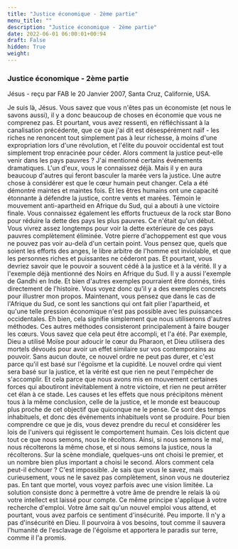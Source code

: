 ```yaml
---
title: "Justice économique - 2ème partie"
menu_title: ""
description: "Justice économique - 2ème partie"
date: 2022-06-01 06:00:01+00:94
draft: False
hidden: True
weight:
---
```

### Justice économique - 2ème partie

Jésus - reçu par FAB le 20 Janvier 2007, Santa Cruz, Californie, USA.

Je suis là, Jésus.
Vous savez que vous n'êtes pas un économiste (et nous le savons aussi), il y a donc beaucoup de choses en économie que vous ne comprenez pas. Et pourtant, vous avez ressenti, en réfléchissant à la canalisation précédente, que ce que j'ai dit est désespérément naïf - les riches ne renoncent tout simplement pas à leur richesse, à moins d'une expropriation lors d'une révolution, et l'élite du pouvoir occidental est tout simplement trop enracinée pour céder. Alors comment la justice peut-elle venir dans les pays pauvres ?
J'ai mentionné certains événements dramatiques. L'un d'eux, vous le connaissez déjà. Mais il y en aura beaucoup d'autres qui feront basculer la marée vers la justice.
Une autre chose à considérer est que le cœur humain peut changer. Cela a été démontré maintes et maintes fois. Et les êtres humains ont une capacité étonnante à défendre la justice, contre vents et marées. Témoin le mouvement anti-apartheid en Afrique du Sud, qui a abouti à une victoire finale.
Vous connaissez également les efforts fructueux de la rock star Bono pour réduire la dette des pays les plus pauvres. Ce n'était qu'un début. Vous vivrez assez longtemps pour voir la dette extérieure de ces pays pauvres complètement éliminée.
Votre pierre d'achoppement est que vous ne pouvez pas voir au-delà d'un certain point. Vous pensez que, quels que soient les efforts des anges, le libre arbitre de l'homme est inviolable, et que les personnes riches et puissantes ne céderont pas.
Et pourtant, vous devriez savoir que le pouvoir a souvent cédé à la justice et à la vérité. Il y a l'exemple déjà mentionné des Noirs en Afrique du Sud. Il y a aussi l'exemple de Gandhi en Inde. Et bien d'autres exemples pourraient être donnés, tirés directement de l'histoire. Vous voyez donc qu'il y a des exemples concrets pour illustrer mon propos.
Maintenant, vous pensez que dans le cas de l'Afrique du Sud, ce sont les sanctions qui ont fait plier l'apartheid, et qu'une telle pression économique n'est pas possible avec les puissances occidentales.
Eh bien, cela signifie simplement que nous utiliserons d'autres méthodes. Ces autres méthodes consisteront principalement à faire bouger les cœurs. Vous savez que cela peut être accompli, et l'a été. Par exemple, Dieu a utilisé Moïse pour adoucir le cœur du Pharaon, et Dieu utilisera des mortels dévoués pour avoir un effet similaire sur vos contemporains au pouvoir.
Sans aucun doute, ce nouvel ordre ne peut pas durer, et c'est parce qu'il est basé sur l'égoïsme et la cupidité. Le nouvel ordre qui vient sera basé sur la justice, et la vérité est que rien ne peut l'empêcher de s'accomplir. Et cela parce que nous avons mis en mouvement certaines forces qui aboutiront inévitablement à notre victoire, et rien ne peut arrêter cet élan à ce stade.
Les causes et les effets que nous précipitons mènent tous à la même conclusion, celle de la justice, et le monde est beaucoup plus proche de cet objectif que quiconque ne le pense. Ce sont des temps inhabituels, et donc des événements inhabituels vont se produire.
Pour bien comprendre ce que je dis, vous devez prendre du recul et considérer les lois de l'univers qui régissent le comportement humain. Ces lois dictent que tout ce que nous semons, nous le récoltons. Ainsi, si nous semons le mal, nous récolterons la même chose, et si nous semons la justice, nous la récolterons.
Sur la scène mondiale, quelques-uns ont choisi le premier, et un nombre bien plus important a choisi le second. Alors comment cela peut-il échouer ? C'est impossible. Je sais que vous le savez, mais curieusement, vous ne le savez pas complètement, sinon vous ne douteriez pas. En tant que mortel, vous voyez parfois avec une vision limitée. La solution consiste donc à permettre à votre âme de prendre le relais là où votre intellect est laissé pour compte.
Ce même principe s'applique à votre recherche d'emploi. Votre âme sait qu'un nouvel emploi vous attend, et pourtant, vous avez parfois ce sentiment d'insécurité. Peu importe. Il n'y a pas d'insécurité en Dieu. Il pourvoira à vos besoins, tout comme il sauvera l'humanité de l'esclavage de l'égoïsme et apportera le paradis sur terre, comme il l'a promis.
